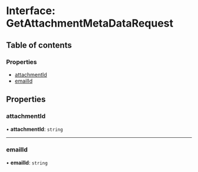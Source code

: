 # Interface: GetAttachmentMetaDataRequest

## Table of contents

### Properties

- [attachmentId](GetAttachmentMetaDataRequest.md#attachmentid)
- [emailId](GetAttachmentMetaDataRequest.md#emailid)

## Properties

### attachmentId

• **attachmentId**: `string`

___

### emailId

• **emailId**: `string`

